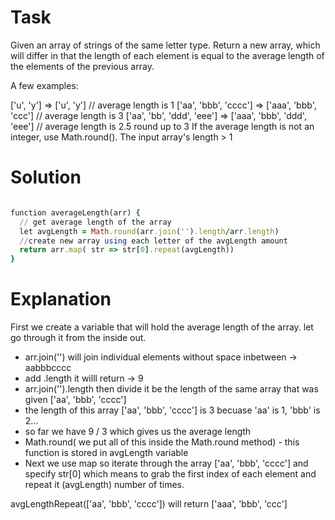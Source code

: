 # Task

Given an array of strings of the same letter type. Return a new array, which will differ in that the length of each element is equal to the average length of the elements of the previous array.



A few examples:

['u', 'y'] =>  ['u', 'y'] // average length is 1
['aa', 'bbb', 'cccc'] => ['aaa', 'bbb', 'ccc'] // average length is 3
['aa', 'bb', 'ddd', 'eee'] => ['aaa', 'bbb', 'ddd', 'eee'] // average length is 2.5 round up to 3
If the average length is not an integer, use Math.round().
The input array's length > 1

# Solution



```ruby

function averageLength(arr) { 
  // get average length of the array
  let avgLength = Math.round(arr.join('').length/arr.length)
  //create new array using each letter of the avgLength amount
  return arr.map( str => str[0].repeat(avgLength))
}


```

# Explanation

First we create a variable that will hold the average length of the array. let go through it from the inside out.
- arr.join('') will join individual elements without space inbetween -> aabbbcccc
- add .length it willl return -> 9
- arr.join('').length then divide it be the length of the same array that was given ['aa', 'bbb', 'cccc']
- the length of this array ['aa', 'bbb', 'cccc'] is 3 becuase 'aa' is 1, 'bbb' is 2...
- so far we have 9 / 3 which gives us the average length
- Math.round( we put all of this inside the Math.round method) - this function is stored in avgLength variable
- Next we use map so iterate through the array ['aa', 'bbb', 'cccc'] and specify str[0] which means to grab the first index of each element and repeat it (avgLength) number of times.

avgLengthRepeat(['aa', 'bbb', 'cccc']) will return  ['aaa', 'bbb', 'ccc']


